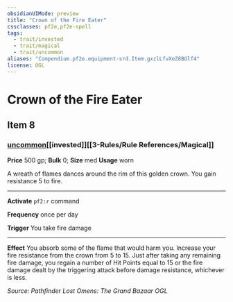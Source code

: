 ```yaml
---
obsidianUIMode: preview
title: "Crown of the Fire Eater"
cssclasses: pf2e,pf2e-spell
tags:
  - trait/invested
  - trait/magical
  - trait/uncommon
aliases: "Compendium.pf2e.equipment-srd.Item.gxzlLfvXeZ8BGlf4"
license: OGL
---
```

# Crown of the Fire Eater
## Item 8
### [uncommon](uncommon.md "Uncommon Rarity Trait")[[invested]][[3-Rules/Rule References/Magical]]


**Price** 500 gp; 
**Bulk** 0; **Size** med
**Usage** worn

A wreath of flames dances around the rim of this golden crown. You gain resistance 5 to fire.

* * *

**Activate** `pf2:r` command

**Frequency** once per day

**Trigger** You take fire damage

* * *

**Effect** You absorb some of the flame that would harm you. Increase your fire resistance from the crown from 5 to 15. Just after taking any remaining fire damage, you regain a number of Hit Points equal to 15 or the fire damage dealt by the triggering attack before damage resistance, whichever is less.

*Source: Pathfinder Lost Omens: The Grand Bazaar*
*OGL*